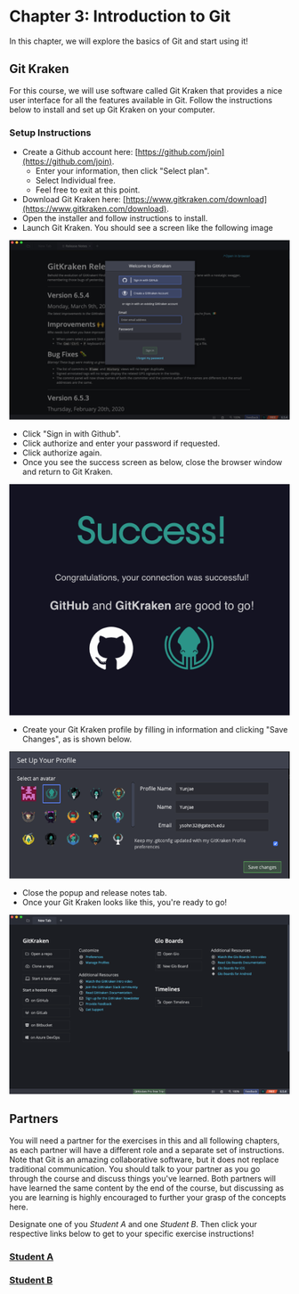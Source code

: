 # Chapter 3: Introduction to Git

In this chapter, we will explore the basics of Git and start using it!

## Git Kraken

For this course, we will use software called Git Kraken that provides a nice user interface for all the features available in Git. Follow the instructions below to install and set up Git Kraken on your computer.

### Setup Instructions

* Create a Github account here: [https://github.com/join](https://github.com/join).
  * Enter your information, then click "Select plan".
  * Select Individual free.
  * Feel free to exit at this point.
* Download Git Kraken here: [https://www.gitkraken.com/download](https://www.gitkraken.com/download).
* Open the installer and follow instructions to install.
* Launch Git Kraken. You should see a screen like the following image

![GitKraken login screen](../img/gitkraken_login.png)
* Click "Sign in with Github".
* Click authorize and enter your password if requested.
* Click authorize again.
* Once you see the success screen as below, close the browser window and return to Git Kraken.

![GitKraken success screen](../img/gitkraken_success.png)
* Create your Git Kraken profile by filling in information and clicking "Save Changes", as is shown below.

![GitKraken Profile](../img/gitkraken_profile.png)
* Close the popup and release notes tab.
* Once your Git Kraken looks like this, you're ready to go!

![GitKraken landing screen](../img/gitkraken_landing.png)

## Partners

You will need a partner for the exercises in this and all following chapters, as each partner will have a different role and a separate set of instructions. Note that Git is an amazing collaborative software, but it does not replace traditional communication. You should talk to your partner as you go through the course and discuss things you've learned. Both partners will have learned the same content by the end of the course, but discussing as you are learning is highly encouraged to further your grasp of the concepts here.

Designate one of you *Student A* and one *Student B*. Then click your respective links below to get to your specific exercise instructions!

### [Student A](chapter3_student_a.md)
### [Student B](chapter3_student_b.md)
